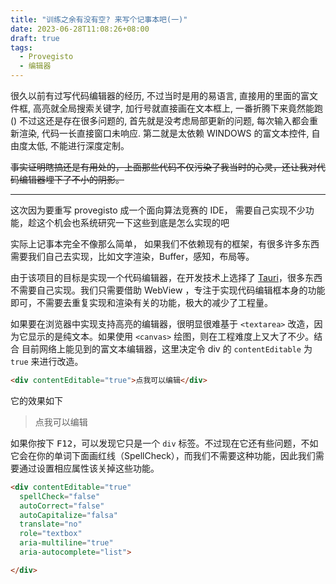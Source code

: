 ```yaml
---
title: "训练之余有没有空? 来写个记事本吧(一)"
date: 2023-06-28T11:08:26+08:00
draft: true
tags:
  - Provegisto
  - 编辑器
---
```


很久以前有过写代码编辑器的经历, 不过当时是用的易语言, 直接用的里面的富文件框, 高亮就全局搜索关键字, 加行号就直接画在文本框上, 一番折腾下来竟然能跑() 不过这还是存在很多问题的, 首先就是没考虑局部更新的问题, 每次输入都会重新渲染, 代码一长直接窗口未响应. 第二就是太依赖 WINDOWS 的富文本控件, 自由度太低, 不能进行深度定制。

~~事实证明瞎搞还是有用处的，上面那些代码不仅污染了我当时的心灵，还让我对代码编辑器埋下了不小的阴影。~~

<hr/>

这次因为要重写 provegisto 成一个面向算法竞赛的 IDE， 需要自己实现不少功能，趁这个机会也系统研究一下这些到底是怎么实现的吧


实际上记事本完全不像那么简单， 如果我们不依赖现有的框架，有很多许多东西需要我们自己去实现，比如文字渲染，Buffer，感知，布局等。

由于该项目的目标是实现一个代码编辑器，在开发技术上选择了 [Tauri](https://tauri.app)，很多东西不需要自己实现。我们只需要借助 WebView ，专注于实现代码编辑框本身的功能即可，不需要去重复实现和渲染有关的功能，极大的减少了工程量。

如果要在浏览器中实现支持高亮的编辑器，很明显很难基于 `<textarea>` 改造，因为它显示的是纯文本。如果使用 `<canvas>` 绘图，则在工程难度上又大了不少。结合
目前网络上能见到的富文本编辑器，这里决定令 div 的 `contentEditable` 为 `true` 来进行改造。
```html
<div contentEditable="true">点我可以编辑</div>
```

它的效果如下
> <div contentEditable="true"> 点我可以编辑 </div>


如果你按下 <kbd>F12</kbd>，可以发现它只是一个 `div` 标签。不过现在它还有些问题，不如它会在你的单词下面画红线（SpellCheck），而我们不需要这种功能，因此我们需要通过设置相应属性该关掉这些功能。

```html
<div contentEditable="true"
  spellCheck="false"
  autoCorrect="false"
  autoCapitalize="falsa"
  translate="no"
  role="textbox"
  aria-multiline="true"
  aria-autocomplete="list">

</div>
```

<!-- ### 参考资料

- [知乎：怎么去实现一个简单文本编辑器](https://www.zhihu.com/question/24328297/answer/108235629)
- [The Craft of Text Editing](http://www.finseth.com/craft/)
- [Visual Studio Code Blog](https://code.visualstudio.com/blogs) -->
















>
